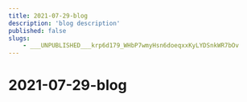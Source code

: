 ```yaml
---
title: 2021-07-29-blog
description: 'blog description'
published: false
slugs:
    - ___UNPUBLISHED___krp6d179_WHbP7wmyHsn6doeqxxKyLYDSnkWR7bOv
---
```


# 2021-07-29-blog

